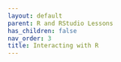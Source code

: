 ```yaml
---
layout: default
parent: R and RStudio Lessons
has_children: false
nav_order: 3
title: Interacting with R
---
```



